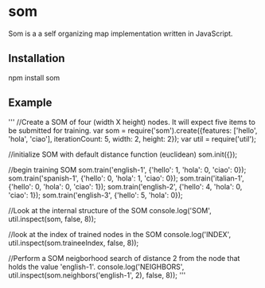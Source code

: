 som
===

Som is a a self organizing map implementation written in JavaScript.

## Installation

npm install som

## Example

'''
//Create a SOM of four (width X height) nodes.  It will expect five items to be submitted for training.
var som = require('som').create({features:  ['hello', 'hola', 'ciao'], iterationCount: 5, width: 2, height: 2});
var util = require('util');

//initialize SOM with default distance function (euclidean)
som.init({});

//begin training SOM
som.train('english-1', {'hello': 1, 'hola': 0, 'ciao': 0});
som.train('spanish-1', {'hello': 0, 'hola': 1, 'ciao': 0});
som.train('italian-1', {'hello': 0, 'hola': 0, 'ciao': 1});
som.train('english-2', {'hello': 4, 'hola': 0, 'ciao': 1});
som.train('english-3', {'hello': 5, 'hola': 0});

//Look at the internal structure of the SOM
console.log('SOM', util.inspect(som, false, 8));

//look at the index of trained nodes in the SOM
console.log('INDEX', util.inspect(som.traineeIndex, false, 8));

//Perform a SOM neigborhood search of distance 2 from the node that holds the value 'english-1'.
console.log('NEIGHBORS', util.inspect(som.neighbors('english-1', 2), false, 8));
'''